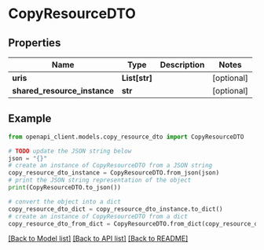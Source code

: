 # CopyResourceDTO


## Properties

Name | Type | Description | Notes
------------ | ------------- | ------------- | -------------
**uris** | **List[str]** |  | [optional] 
**shared_resource_instance** | **str** |  | [optional] 

## Example

```python
from openapi_client.models.copy_resource_dto import CopyResourceDTO

# TODO update the JSON string below
json = "{}"
# create an instance of CopyResourceDTO from a JSON string
copy_resource_dto_instance = CopyResourceDTO.from_json(json)
# print the JSON string representation of the object
print(CopyResourceDTO.to_json())

# convert the object into a dict
copy_resource_dto_dict = copy_resource_dto_instance.to_dict()
# create an instance of CopyResourceDTO from a dict
copy_resource_dto_from_dict = CopyResourceDTO.from_dict(copy_resource_dto_dict)
```
[[Back to Model list]](../README.md#documentation-for-models) [[Back to API list]](../README.md#documentation-for-api-endpoints) [[Back to README]](../README.md)


